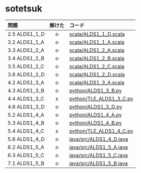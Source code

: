 # sotetsuk

|問題|解けた|コード|
|:---|:---:|:---|
|2.5 ALDS1_1_D|o|[scala/ALDS1_1_D.scala](scala/ALDS1_1_D.scala)|
|3.2 ALDS1_1_A|o|[scala/ALDS1_1_A.scala](scala/ALDS1_1_A.scala)|
|3.3 ALDS1_2_A|o|[scala/ALDS1_2_A.scala](scala/ALDS1_2_A.scala)|
|3.4 ALDS1_2_B|o|[scala/ALDS1_2_B.scala](scala/ALDS1_2_B.scala)|
|3.5 ALDS1_2_C|o|[scala/ALDS1_2_C.scala](scala/ALDS1_2_C.scala)|
|3.6 ALDS1_2_D|o|[scala/ALDS1_2_D.scala](scala/ALDS1_2_D.scala)|
|4.2 ALDS1_3_A|o|[scala/ALDS1_3_A.scala](scala/ALDS1_3_A.scala)|
|4.3 ALDS1_3_B|o|[python/ALDS1_3_B.py](python/ALDS1_3_B.py)|
|4.4 ALDS1_3_C|x|[python/TLE_ALDS1_3_C.py](python/TLE_ALDS1_3_C.py)|
|4.6 ALDS1_3_D|o|[python/ALDS1_3_D.py](python/ALDS1_3_D.py)|
|5.2 ALDS1_4_A|o|[python/ALDS1_4_A.py](python/ALDS1_4_A.py)|
|5.3 ALDS1_4_B|o|[python/ALDS1_4_B.py](python/ALDS1_4_B.py)|
|5.4 ALDS1_4_C|x|[python/TLE_ALDS1_4_C.py](python/TLE_ALDS1_4_C.py)|
|5.6 ALDS1_4_D|o|[java/src/ALDS1_4_D.java](java/src/ALDS1_4_D.java)|
|6.2 ALDS1_5_A|o|[java/src/ALDS1_5_A.java](java/src/ALDS1_5_A.java)|
|6.3 ALDS1_5_C|o|[java/src/ALDS1_5_C.java](java/src/ALDS1_5_C.java)|
|7.1 ALDS1_5_B|o|[java/src/ALDS1_5_B.java](java/src/ALDS1_5_B.java)|

